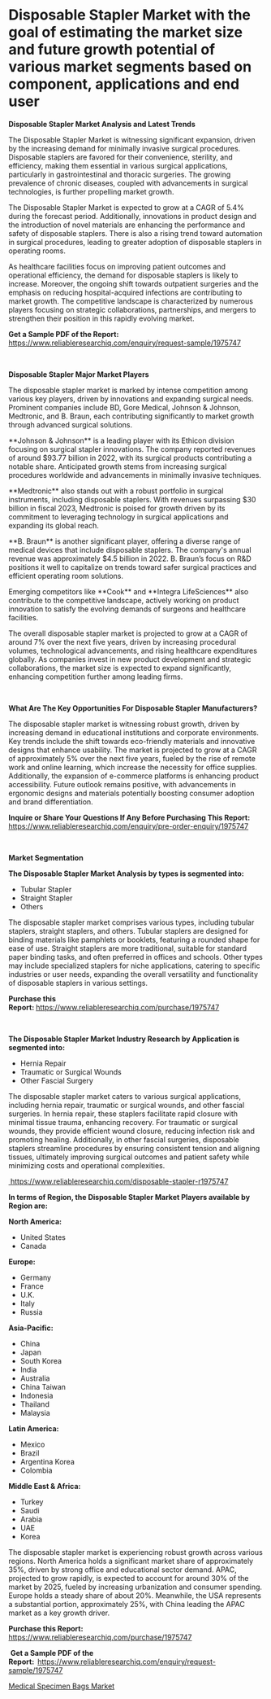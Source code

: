<p><h1>Disposable Stapler Market with the goal of estimating the market size and future growth potential of various market segments based on component, applications and end user</h1></p><p><strong>Disposable Stapler Market Analysis and Latest Trends</strong></p>
<p><p>The Disposable Stapler Market is witnessing significant expansion, driven by the increasing demand for minimally invasive surgical procedures. Disposable staplers are favored for their convenience, sterility, and efficiency, making them essential in various surgical applications, particularly in gastrointestinal and thoracic surgeries. The growing prevalence of chronic diseases, coupled with advancements in surgical technologies, is further propelling market growth.</p><p>The Disposable Stapler Market is expected to grow at a CAGR of 5.4% during the forecast period. Additionally, innovations in product design and the introduction of novel materials are enhancing the performance and safety of disposable staplers. There is also a rising trend toward automation in surgical procedures, leading to greater adoption of disposable staplers in operating rooms. </p><p>As healthcare facilities focus on improving patient outcomes and operational efficiency, the demand for disposable staplers is likely to increase. Moreover, the ongoing shift towards outpatient surgeries and the emphasis on reducing hospital-acquired infections are contributing to market growth. The competitive landscape is characterized by numerous players focusing on strategic collaborations, partnerships, and mergers to strengthen their position in this rapidly evolving market.</p></p>
<p><strong>Get a Sample PDF of the Report:&nbsp;</strong> <a href="https://www.reliableresearchiq.com/enquiry/request-sample/1975747?utm_campaign=2757&utm_medium=2&utm_source=Github&utm_content=ia&utm_term=08032025&utm_id=disposable-stapler">https://www.reliableresearchiq.com/enquiry/request-sample/1975747</a></p>
<p>&nbsp;</p>
<p><strong>Disposable Stapler Major Market Players</strong></p>
<p><p>The disposable stapler market is marked by intense competition among various key players, driven by innovations and expanding surgical needs. Prominent companies include BD, Gore Medical, Johnson & Johnson, Medtronic, and B. Braun, each contributing significantly to market growth through advanced surgical solutions.</p><p>**Johnson & Johnson** is a leading player with its Ethicon division focusing on surgical stapler innovations. The company reported revenues of around $93.77 billion in 2022, with its surgical products contributing a notable share. Anticipated growth stems from increasing surgical procedures worldwide and advancements in minimally invasive techniques.</p><p>**Medtronic** also stands out with a robust portfolio in surgical instruments, including disposable staplers. With revenues surpassing $30 billion in fiscal 2023, Medtronic is poised for growth driven by its commitment to leveraging technology in surgical applications and expanding its global reach.</p><p>**B. Braun** is another significant player, offering a diverse range of medical devices that include disposable staplers. The company's annual revenue was approximately $4.5 billion in 2022. B. Braun’s focus on R&D positions it well to capitalize on trends toward safer surgical practices and efficient operating room solutions.</p><p>Emerging competitors like **Cook** and **Integra LifeSciences** also contribute to the competitive landscape, actively working on product innovation to satisfy the evolving demands of surgeons and healthcare facilities. </p><p>The overall disposable stapler market is projected to grow at a CAGR of around 7% over the next five years, driven by increasing procedural volumes, technological advancements, and rising healthcare expenditures globally. As companies invest in new product development and strategic collaborations, the market size is expected to expand significantly, enhancing competition further among leading firms.</p></p>
<p>&nbsp;</p>
<p><strong>What Are The Key Opportunities For Disposable Stapler Manufacturers?</strong></p>
<p><p>The disposable stapler market is witnessing robust growth, driven by increasing demand in educational institutions and corporate environments. Key trends include the shift towards eco-friendly materials and innovative designs that enhance usability. The market is projected to grow at a CAGR of approximately 5% over the next five years, fueled by the rise of remote work and online learning, which increase the necessity for office supplies. Additionally, the expansion of e-commerce platforms is enhancing product accessibility. Future outlook remains positive, with advancements in ergonomic designs and materials potentially boosting consumer adoption and brand differentiation.</p></p>
<p><strong>Inquire or Share Your Questions If Any Before Purchasing This Report:</strong> <a href="https://www.reliableresearchiq.com/enquiry/pre-order-enquiry/1975747?utm_campaign=2757&utm_medium=2&utm_source=Github&utm_content=ia&utm_term=08032025&utm_id=disposable-stapler">https://www.reliableresearchiq.com/enquiry/pre-order-enquiry/1975747</a></p>
<p>&nbsp;</p>
<p><strong>Market Segmentation</strong></p>
<p><strong>The Disposable Stapler Market Analysis by types is segmented into:</strong></p>
<p><ul><li>Tubular Stapler</li><li>Straight Stapler</li><li>Others</li></ul></p>
<p><p>The disposable stapler market comprises various types, including tubular staplers, straight staplers, and others. Tubular staplers are designed for binding materials like pamphlets or booklets, featuring a rounded shape for ease of use. Straight staplers are more traditional, suitable for standard paper binding tasks, and often preferred in offices and schools. Other types may include specialized staplers for niche applications, catering to specific industries or user needs, expanding the overall versatility and functionality of disposable staplers in various settings.</p></p>
<p><strong>Purchase this Report:&nbsp;</strong><a href="https://www.reliableresearchiq.com/purchase/1975747?utm_campaign=2757&utm_medium=2&utm_source=Github&utm_content=ia&utm_term=08032025&utm_id=disposable-stapler">https://www.reliableresearchiq.com/purchase/1975747</a></p>
<p>&nbsp;</p>
<p><strong>The Disposable Stapler Market Industry Research by Application is segmented into:</strong></p>
<p><ul><li>Hernia Repair</li><li>Traumatic or Surgical Wounds</li><li>Other Fascial Surgery</li></ul></p>
<p><p>The disposable stapler market caters to various surgical applications, including hernia repair, traumatic or surgical wounds, and other fascial surgeries. In hernia repair, these staplers facilitate rapid closure with minimal tissue trauma, enhancing recovery. For traumatic or surgical wounds, they provide efficient wound closure, reducing infection risk and promoting healing. Additionally, in other fascial surgeries, disposable staplers streamline procedures by ensuring consistent tension and aligning tissues, ultimately improving surgical outcomes and patient safety while minimizing costs and operational complexities.</p></p>
<p><a href="https://www.reliableresearchiq.com/disposable-stapler-r1975747?utm_campaign=2757&utm_medium=2&utm_source=Github&utm_content=ia&utm_term=08032025&utm_id=disposable-stapler">&nbsp;https://www.reliableresearchiq.com/disposable-stapler-r1975747</a></p>
<p><strong>In terms of Region, the Disposable Stapler Market Players available by Region are:</strong></p>
<p>
    <p> <strong> North America: </strong>
        <ul>
            <li>United States</li>
            <li>Canada</li>
        </ul>
        </p> 
    <p> <strong> Europe: </strong>
        <ul>
            <li>Germany</li>
            <li>France</li>
            <li>U.K.</li>
            <li>Italy</li>
            <li>Russia</li>
        </ul>
        </p> 
    <p> <strong> Asia-Pacific: </strong>
        <ul>
            <li>China</li>
            <li>Japan</li>
            <li>South Korea</li>
            <li>India</li>
            <li>Australia</li>
            <li>China Taiwan</li>
            <li>Indonesia</li>
            <li>Thailand</li>
            <li>Malaysia</li>
        </ul>
        </p> 
    <p> <strong> Latin America: </strong>
        <ul>
            <li>Mexico</li>
            <li>Brazil</li>
            <li>Argentina Korea</li>
            <li>Colombia</li>
        </ul>
        </p> 
    <p> <strong> Middle East & Africa: </strong>
        <ul>
            <li>Turkey</li>
            <li>Saudi</li>
            <li>Arabia</li>
            <li>UAE</li>
            <li>Korea</li>
        </ul>
    </p>
    </p>
<p><p>The disposable stapler market is experiencing robust growth across various regions. North America holds a significant market share of approximately 35%, driven by strong office and educational sector demand. APAC, projected to grow rapidly, is expected to account for around 30% of the market by 2025, fueled by increasing urbanization and consumer spending. Europe holds a steady share of about 20%. Meanwhile, the USA represents a substantial portion, approximately 25%, with China leading the APAC market as a key growth driver.</p></p>
<p><strong>Purchase this Report: </strong><a href="https://www.reliableresearchiq.com/purchase/1975747?utm_campaign=2757&utm_medium=2&utm_source=Github&utm_content=ia&utm_term=08032025&utm_id=disposable-stapler">https://www.reliableresearchiq.com/purchase/1975747</a></p>
<p>&nbsp;<strong>Get a Sample PDF of the Report:&nbsp;&nbsp;</strong><a href="https://www.reliableresearchiq.com/enquiry/request-sample/1975747?utm_campaign=2757&utm_medium=2&utm_source=Github&utm_content=ia&utm_term=08032025&utm_id=disposable-stapler">https://www.reliableresearchiq.com/enquiry/request-sample/1975747</a></p>
<p><strong></strong></p>
<p><p><a href="https://github.com/xanaanenkaly/Market-Research-Report-List-1/blob/main/medical-specimen-bags-market.md?utm_campaign=2757&utm_medium=2&utm_source=Github&utm_content=ia&utm_term=08032025&utm_id=disposable-stapler">Medical Specimen Bags Market</a></p></p>